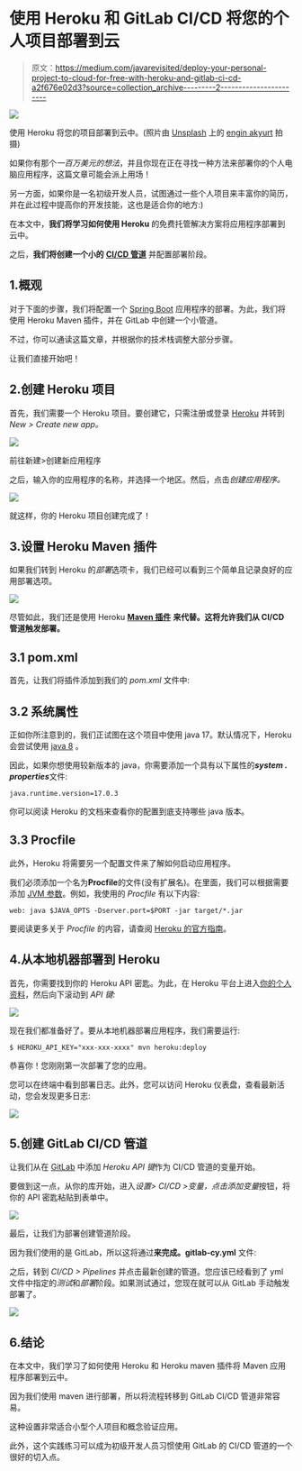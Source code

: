 # 使用 Heroku 和 GitLab CI/CD 将您的个人项目部署到云

> 原文：<https://medium.com/javarevisited/deploy-your-personal-project-to-cloud-for-free-with-heroku-and-gitlab-ci-cd-a2f676e02d3?source=collection_archive---------2----------------------->

[![](img/c34350d2284936b726c390d552efd5a8.png)](https://www.java67.com/2022/06/cloud-computing-interview-questions.html)

使用 Heroku 将您的项目部署到云中。(照片由 [Unsplash](https://unsplash.com?utm_source=medium&utm_medium=referral) 上的 [engin akyurt](https://unsplash.com/@enginakyurt?utm_source=medium&utm_medium=referral) 拍摄)

如果你有那个*一百万美元的想法*，并且你现在正在寻找一种方法来部署你的个人电脑应用程序，这篇文章可能会派上用场！

另一方面，如果你是一名初级开发人员，试图通过一些个人项目来丰富你的简历，并在此过程中提高你的开发技能，这也是适合你的地方:)

在本文中，**我们将学习如何使用 Heroku** 的免费托管解决方案将应用程序部署到云中。

之后，**我们将创建一个小的** [**CI/CD 管道**](/javarevisited/7-best-courses-to-learn-jenkins-and-ci-cd-for-devops-engineers-and-software-developers-df2de8fe38f3) 并配置部署阶段。

## 1.概观

对于下面的步骤，我们将配置一个 [Spring Boot](/javarevisited/10-best-java-microservices-courses-with-spring-boot-and-spring-cloud-6d04556bdfed) 应用程序的部署。为此，我们将使用 Heroku Maven 插件，并在 GitLab 中创建一个小管道。

不过，你可以通读这篇文章，并根据你的技术栈调整大部分步骤。

让我们直接开始吧！

## 2.创建 Heroku 项目

首先，我们需要一个 Heroku 项目。要创建它，只需注册或登录 [Heroku](https://dashboard.heroku.com/apps) 并转到 *New > Create new app。*

[![](img/90d34cd1667bc06e86bfc0bf579b8490.png)](https://javarevisited.blogspot.com/2020/05/top-20-spring-boot-interview-questions-answers.html)

前往新建>创建新应用程序

之后，输入你的应用程序的名称，并选择一个地区。然后，点击*创建应用程序。*

[![](img/62178648ef225655db8c108858115910.png)](https://www.java67.com/2012/08/spring-interview-questions-answers.html)

就这样，你的 Heroku 项目创建完成了！

## 3.设置 Heroku Maven 插件

如果我们转到 Heroku 的*部署*选项卡，我们已经可以看到三个简单且记录良好的应用部署选项。

[![](img/f84d186c3b33a6b1198829b79f5d41e4.png)](https://javarevisited.blogspot.com/2019/03/top-5-course-to-learn-apache-maven-for.html)

尽管如此，我们还是使用 Heroku [**Maven 插件**](https://javarevisited.blogspot.com/2016/08/top-10-maven-plugins-every-java-developer-know.html) **来代替。这将允许我们从 CI/CD 管道触发部署。**

## 3.1 pom.xml

首先，让我们将插件添加到我们的 *pom.xml* 文件中:

## 3.2 系统属性

正如你所注意到的，我们正试图在这个项目中使用 java 17。默认情况下，Heroku 会尝试使用 [java 8](https://www.java67.com/2018/08/top-10-free-java-courses-for-beginners-experienced-developers.html) 。

因此，如果你想使用较新版本的 java，你需要添加一个具有以下属性的***system . properties***文件:

```
java.runtime.version=17.0.3
```

你可以阅读 Heroku 的文档来查看你的配置到底支持哪些 java 版本。

## 3.3 Procfile

此外，Heroku 将需要另一个配置文件来了解如何启动应用程序。

我们必须添加一个名为**Procfile**的文件(没有扩展名)。在里面，我们可以根据需要添加 [JVM 参数](https://www.java67.com/2016/08/10-jvm-options-for-java-production-application.html)。例如，我使用的 *Procfile* 有以下内容:

```
web: java $JAVA_OPTS -Dserver.port=$PORT -jar target/*.jar
```

要阅读更多关于 *Procfile* 的内容，请查阅 [Heroku 的官方指南](https://devcenter.heroku.com/articles/procfile)。

## 4.从本地机器部署到 Heroku

首先，你需要找到你的 Heroku API 密匙。为此，在 Heroku 平台上进入[你的个人资料](https://dashboard.heroku.com/account)，然后向下滚动到 *API 键:*

![](img/18c964a53d8c753a8def6115df25d629.png)

现在我们都准备好了。要从本地机器部署应用程序，我们需要运行:

```
$ HEROKU_API_KEY="xxx-xxx-xxxx" mvn heroku:deploy
```

恭喜你！您刚刚第一次部署了您的应用。

您可以在终端中看到部署日志。此外，您可以访问 Heroku 仪表盘，查看最新活动，您会发现更多日志:

[![](img/6bca78cf735fcdb277ed7df7a5fc8666.png)](https://javarevisited.blogspot.com/2021/03/best-courses-to-learn-gitlab-cicd-for-devops.html)

## 5.创建 GitLab CI/CD 管道

让我们从在 [GitLab](/javarevisited/7-best-courses-to-learn-gitlab-for-developers-and-devops-engineers-10d4de4ae206) 中添加 *Heroku API 键*作为 CI/CD 管道的变量开始。

要做到这一点，从你的库开始，进入*设置> CI/CD >变量，*点击*添加变量*按钮，将你的 API 密匙粘贴到表单中。

[![](img/3e98c099f05d8b917695b668f58f2133.png)](https://medium.com/javarevisited/top-10-free-courses-to-learn-jenkins-docker-and-kubernetes-for-devops-in-2020-best-of-lot-62a0541ffeb3)

最后，让我们为部署创建管道阶段。

因为我们使用的是 GitLab，所以这将通过**来完成。gitlab-cy.yml** 文件:

之后，转到 *CI/CD > Pipelines* 并点击最新创建的管道。您应该已经看到了 yml 文件中指定的*测试*和*部署*阶段。如果测试通过，您现在就可以从 GitLab 手动触发部署了。

[![](img/d4f3469fde491c27b56263684f0a6086.png)](https://javarevisited.blogspot.com/2020/06/top-5-courses-to-learn-kubernetes-for-devops-and-certification.html)

## 6.结论

在本文中，我们学习了如何使用 Heroku 和 Heroku maven 插件将 Maven 应用程序部署到云中。

因为我们使用 maven 进行部署，所以将流程转移到 GitLab CI/CD 管道非常容易。

这种设置非常适合小型个人项目和概念验证应用。

此外，这个实践练习可以成为初级开发人员习惯使用 GitLab 的 CI/CD 管道的一个很好的切入点。